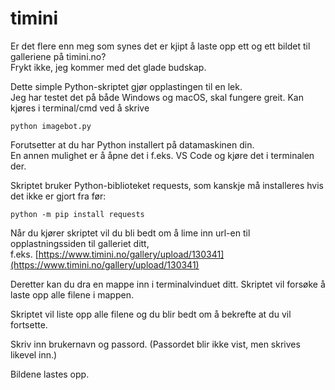 # timini
Er det flere enn meg som synes det er kjipt å laste opp ett og ett bildet til galleriene på timini.no?   
Frykt ikke, jeg kommer med det glade budskap.  

Dette simple Python-skriptet gjør opplastingen til en lek.  
Jeg har testet det på både Windows og macOS, skal fungere greit.
Kan kjøres i terminal/cmd ved å skrive

~~~
python imagebot.py
~~~

Forutsetter at du har Python installert på datamaskinen din.  
En annen mulighet er å åpne det i f.eks. VS Code og kjøre det i terminalen der.  

Skriptet bruker Python-biblioteket requests, som kanskje må installeres hvis det ikke er gjort fra før:  

~~~
python -m pip install requests
~~~

Når du kjører skriptet vil du bli bedt om å lime inn url-en til opplastningssiden til galleriet ditt,   
f.eks. [https://www.timini.no/gallery/upload/130341](https://www.timini.no/gallery/upload/130341)

Deretter kan du dra en mappe inn i terminalvinduet ditt. Skriptet vil forsøke å laste opp alle filene i mappen.

Skriptet vil liste opp alle filene og du blir bedt om å bekrefte at du vil fortsette.

Skriv inn brukernavn og passord. (Passordet blir ikke vist, men skrives likevel inn.)

Bildene lastes opp.
